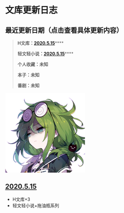# 文库更新日志

## 最近更新日期（点击查看具体更新内容）

> **H文库：**[**2020.5.15**](2020.5.15.md#2020-5-15)\*\*\*\*
>
> **轻文轻小说：**[**2020.5.15**](2020.5.15.md#2020-5-15)\*\*\*\*
>
> **个人收藏：未知**
>
> **本子：未知**
>
> **番剧：未知**



![](../.gitbook/assets/019_007.png)

## [2020.5.15](2020.5.15.md)

* H文库+3
* 轻文轻小说+拖油瓶系列

## 

